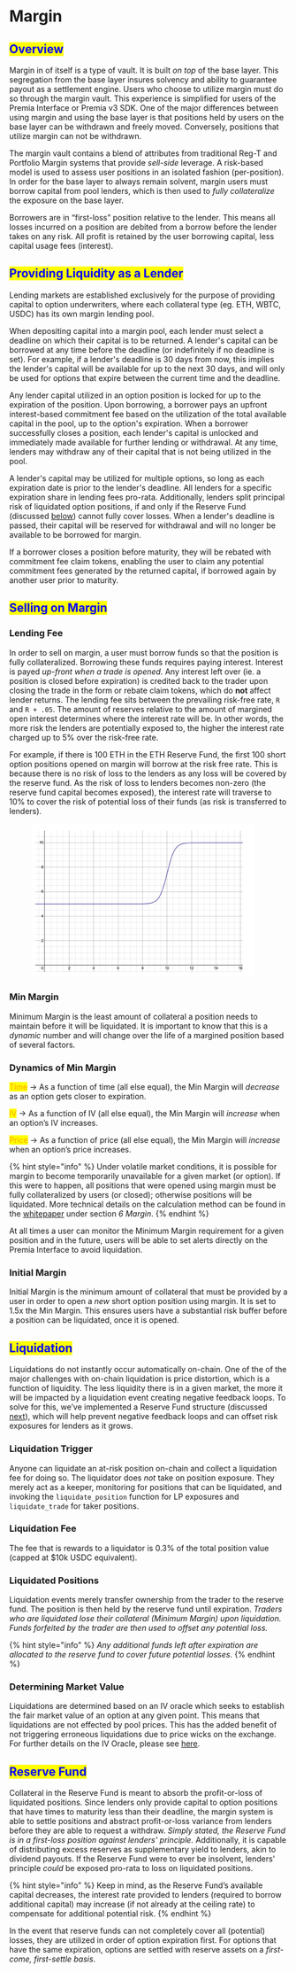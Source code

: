 # Margin

###

## <mark style="color:blue;">Overview</mark>

Margin in of itself is a type of vault. It is built _on top_ of the base layer. This segregation from the base layer insures solvency and ability to guarantee payout as a settlement engine. Users who choose to utilize margin must do so through the margin vault. This experience is simplified for users of the Premia Interface or Premia v3 SDK. One of the major differences between using margin and using the base layer is that positions held by users on the base layer can be withdrawn and freely moved. Conversely, positions that utilize margin can not be withdrawn.

The margin vault contains a blend of attributes from traditional Reg-T and Portfolio Margin systems that provide _sell-side_ leverage. A risk-based model is used to assess user positions in an isolated fashion (per-position). In order for the base layer to always remain solvent, margin users must borrow capital from pool lenders, which is then used to _fully collateralize_ the exposure on the base layer.

Borrowers are in “first-loss” position relative to the lender. This means all losses incurred on a position are debited from a borrow before the lender takes on any risk. All profit is retained by the user borrowing capital, less capital usage fees (interest).

## <mark style="color:blue;">Providing Liquidity as a Lender</mark>

Lending markets are established exclusively for the purpose of providing capital to option underwriters, where each collateral type (eg. ETH, WBTC, USDC) has its own margin lending pool.

When depositing capital into a margin pool, each lender must select a deadline on which their capital is to be returned. A lender's capital can be borrowed at any time before the deadline (or indefinitely if no deadline is set). For example, if a lender's deadline is 30 days from now, this implies the lender's capital will be available for up to the next 30 days, and will only be used for options that expire between the current time and the deadline.

Any lender capital utilized in an option position is locked for up to the expiration of the position. Upon borrowing, a borrower pays an upfront interest-based commitment fee based on the utilization of the total available capital in the pool, up to the option's expiration. When a borrower successfully closes a position, each lender's capital is unlocked and immediately made available for further lending or withdrawal. At any time, lenders may withdraw any of their capital that is not being utilized in the pool.

A lender's capital may be utilized for multiple options, so long as each expiration date is prior to the lender's deadline. All lenders for a specific expiration share in lending fees pro-rata. Additionally, lenders split principal risk of liquidated option positions, if and only if the Reserve Fund (discussed [below](margin.md#reserve-fund)) cannot fully cover losses. When a lender's deadline is passed, their capital will be reserved for withdrawal and will no longer be available to be borrowed for margin.

If a borrower closes a position before maturity, they will be rebated with commitment fee claim tokens, enabling the user to claim any potential commitment fees generated by the returned capital, if borrowed again by another user prior to maturity.

## <mark style="color:blue;">Selling on Margin</mark>

### Lending Fee

In order to sell on margin, a user must borrow funds so that the position is fully collateralized. Borrowing these funds requires paying interest. Interest is payed _up-front when a trade is opened._ Any interest left over (ie. a position is closed before expiration) is credited back to the trader upon closing the trade in the form or rebate claim tokens, which do **not** affect lender returns. The lending fee sits between the prevailing risk-free rate, `R` and `R + .05`. The amount of reserves relative to the amount of margined open interest determines where the interest rate will be. In other words, the more risk the lenders are potentially exposed to, the higher the interest rate charged up to 5% over the risk-free rate.

For example, if there is 100 ETH in the ETH Reserve Fund, the first 100 short option positions opened on margin will borrow at the risk free rate. This is because there is no risk of loss to the lenders as any loss will be covered by the reserve fund. As the risk of loss to lenders becomes non-zero (the reserve fund capital becomes exposed), the interest rate will traverse to 10% to cover the risk of potential loss of their funds (as risk is transferred to lenders).

<figure><img src="../.gitbook/assets/Screenshot 2023-03-28 at 3.59.28 PM.png" alt=""><figcaption></figcaption></figure>

### Min Margin

Minimum Margin is the least amount of collateral a position needs to maintain before it will be liquidated. It is important to know that this is a _dynamic_ number and will change over the life of a margined position based of several factors.

### Dynamics of Min Margin

<mark style="color:orange;">Time</mark> → As a function of time (all else equal), the Min Margin will _decrease_ as an option gets closer to expiration.

<mark style="color:orange;">IV</mark> → As a function of IV (all else equal), the Min Margin will _increase_ when an option’s IV increases.

<mark style="color:orange;">Price</mark> → As a function of price (all else equal), the Min Margin will _increase_ when an option’s price increases.

{% hint style="info" %}
Under volatile market conditions, it is possible for margin to become temporarily unavailable for a given market (or option). If this were to happen, all positions that were opened using margin must be fully collateralized by users (or closed); otherwise positions will be liquidated. More technical details on the calculation method can be found in the [whitepaper](https://premia.finance/v3.pdf) under section _6 Margin_.
{% endhint %}

At all times a user can monitor the Minimum Margin requirement for a given position and in the future, users will be able to set alerts directly on the Premia Interface to avoid liquidation.

### Initial Margin

Initial Margin is the minimum amount of collateral that must be provided by a user in order to open a _new_ short option position using margin. It is set to 1.5x the Min Margin. This ensures users have a substantial risk buffer before a position can be liquidated, once it is opened.

## <mark style="color:blue;">Liquidation</mark>

Liquidations do not instantly occur automatically on-chain. One of the of the major challenges with on-chain liquidation is price distortion, which is a function of liquidity. The less liquidity there is in a given market, the more it will be impacted by a liquidation event creating negative feedback loops. To solve for this, we’ve implemented a Reserve Fund structure (discussed [next](margin.md#reserve-fund)), which will help prevent negative feedback loops and can offset risk exposures for lenders as it grows.

### Liquidation Trigger

Anyone can liquidate an at-risk position on-chain and collect a liquidation fee for doing so. The liquidator does _not_ take on position exposure. They merely act as a keeper, monitoring for positions that can be liquidated, and invoking the `liquidate_position` function for LP exposures and `liquidate_trade` for taker positions.

### Liquidation Fee

The fee that is rewards to a liquidator is 0.3% of the total position value (capped at $10k USDC equivalent).

### Liquidated Positions

Liquidation events merely transfer ownership from the trader to the reserve fund. The position is then held by the reserve fund until expiration. _Traders who are liquidated lose their collateral (Minimum Margin) upon liquidation. Funds forfeited by the trader are then used to offset any potential loss._

{% hint style="info" %}
&#x20;_Any additional funds left after expiration are allocated to the reserve fund to cover future potential losses._
{% endhint %}

### Determining Market Value

Liquidations are determined based on an IV oracle which seeks to establish the fair market value of an option at any given point. This means that liquidations are not effected by pool prices. This has the added benefit of not triggering erroneous liquidations due to price wicks on the exchange. For further details on the IV Oracle, please see [here](oracles.md#iv-oracle).

## <mark style="color:blue;">Reserve Fund</mark>

Collateral in the Reserve Fund is meant to absorb the profit-or-loss of liquidated positions. Since lenders only provide capital to option positions that have times to maturity less than their deadline, the margin system is able to settle positions and abstract profit-or-loss variance from lenders before they are able to request a withdraw. _Simply stated, the Reserve Fund is in a first-loss position against lenders' principle._ Additionally, it is capable of distributing excess reserves as supplementary yield to lenders, akin to dividend payouts. If the Reserve Fund were to ever be insolvent, lenders' principle _could_ be exposed pro-rata to loss on liquidated positions.

{% hint style="info" %}
&#x20;Keep in mind, as the Reserve Fund’s available capital decreases, the interest rate provided to lenders (required to borrow additional capital) may increase (if not already at the ceiling rate) to compensate for additional potential risk.
{% endhint %}

In the event that reserve funds can not completely cover all (potential) losses, they are utilized in order of option expiration first. For options that have the same expiration, options are settled with reserve assets on a _first-come, first-settle basis_.
